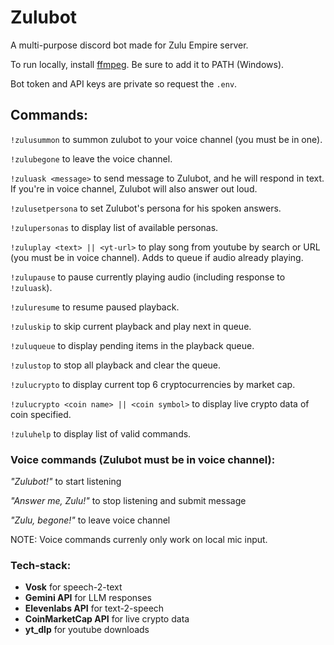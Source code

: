 # Zulubot

A multi-purpose discord bot made for Zulu Empire server.

To run locally, install [ffmpeg](https://www.ffmpeg.org/download.html). Be sure to add it to PATH (Windows).

Bot token and API keys are private so request the ```.env```.

## Commands:

```!zulusummon``` to summon zulubot to your voice channel (you must be in one).

```!zulubegone``` to leave the voice channel.

```!zuluask <message>``` to send message to Zulubot, and he will respond in text. If you're in voice channel, Zulubot will also answer out loud.

```!zulusetpersona``` to set Zulubot's persona for his spoken answers.

```!zulupersonas``` to display list of available personas.

```!zuluplay <text> || <yt-url>``` to play song from youtube by search or URL (you must be in voice channel). Adds to queue if audio already playing.

```!zulupause``` to pause currently playing audio (including response to ```!zuluask```).

```!zuluresume``` to resume paused playback.

```!zuluskip``` to skip current playback and play next in queue.

```!zuluqueue``` to display pending items in the playback queue.

```!zulustop``` to stop all playback and clear the queue.

```!zulucrypto``` to display current top 6 cryptocurrencies by market cap.

```!zulucrypto <coin name> || <coin symbol>``` to display live crypto data of coin specified.

```!zuluhelp``` to display list of valid commands.


### Voice commands (Zulubot must be in voice channel):

*"Zulubot!"* to start listening

*"Answer me, Zulu!"* to stop listening and submit message

*"Zulu, begone!"* to leave voice channel

NOTE: Voice commands currenly only work on local mic input.

### Tech-stack:

- **Vosk** for speech-2-text
- **Gemini API** for LLM responses
- **Elevenlabs API** for text-2-speech
- **CoinMarketCap API** for live crypto data
- **yt_dlp** for youtube downloads